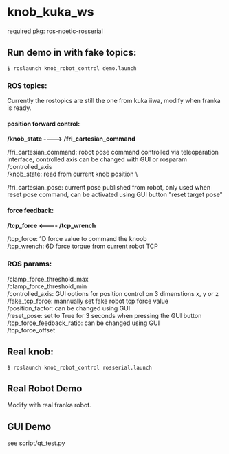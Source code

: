 # knob_kuka_ws
required pkg: ros-noetic-rosserial

## Run demo in with fake topics:

```
$ roslaunch knob_robot_control demo.launch 
```

### ROS topics:
Currently the rostopics are still the one from kuka iiwa, modify when franka is ready.

#### position forward control:
**/knob_state ----> /fri_cartesian_command**

/fri_cartesian_command: robot pose command controlled via teleoparation interface, controlled axis can be changed with GUI or rosparam /controlled_axis \
/knob_state: read from current knob position \

/fri_cartesian_pose: current pose published from robot, only used when reset pose command, can be activated using GUI button "reset target pose"

#### force feedback:
**/tcp_force <---- /tcp_wrench**

/tcp_force: 1D force value to command the knoob\
/tcp_wrench: 6D force torque from current robot TCP

### ROS params:
/clamp_force_threshold_max \
/clamp_force_threshold_min \
/controlled_axis: GUI options for position control on 3 dimenstions x, y or z \
/fake_tcp_force: mannually set fake robot tcp force value \
/position_factor: can be changed using GUI \
/reset_pose: set to True for 3 seconds when pressing the GUI button \
/tcp_force_feedback_ratio: can be changed using GUI \
/tcp_force_offset



## Real knob:

```
$ roslaunch knob_robot_control rosserial.launch
```

## Real Robot Demo

Modify with real franka robot.


## GUI Demo

see script/qt_test.py

